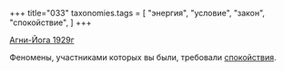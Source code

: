 +++
title="033"
taxonomies.tags = [
 "энергия",
 "условие",
 "закон",
 "спокойствие",
]
+++

[Агни-Йога 1929г](/agni/1929)

Феномены, участниками которых вы были, требовали [спокойствия](/tags/спокойствие).